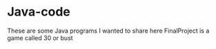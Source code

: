 # Java-code
These are some Java programs I wanted to share here
FinalProject is a game called 30 or bust
